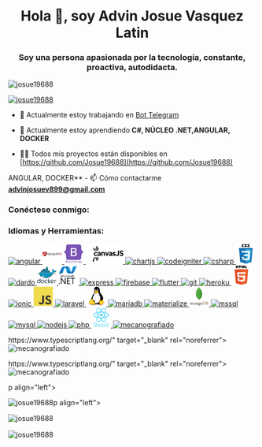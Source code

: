 <h1 align="center">Hola 👋, soy Advin Josue Vasquez Latin</h1>
<h3 align="center">Soy una persona apasionada por la tecnología, constante, proactiva, autodidacta.</h3>

<p align="left"> <img src="https://komarev.com/ghpvc/?username=josue19688&label=Profile%20views&color=0e75b6&style=flat" alt="josue19688" /> </p>

<p align=" izquierda"> <a href="https://github.com/ryo-ma/github-profile-trofeo"><img src="https://github-perfil-trofeo.vercel.app/?username=josue19688 " alt="josue19688" /></a> </p>

- 🔭 Actualmente estoy trabajando en [Bot Telegram](https://github.com/Josue19688/botTelegram.git)

- 🌱 Actualmente estoy aprendiendo **C#, NÚCLEO .NET,ANGULAR, DOCKER**

- 👨‍💻 Todos mis proyectos están disponibles en [https://github.com/Josue19688](https://github.com/Josue19688)

ANGULAR, DOCKER** - 📫 Cómo contactarme **advinjosuev899@gmail.com**

<h3 align="left">Conéctese conmigo:</h3>
<p align="left">
</p>

<h3 align="left" >Idiomas y Herramientas:</h3>
<p align="left"> <a href="https://angular.io" target="_blank" rel="noreferrer"> <img src="https://angular.io/assets/images/logos /angular/angular.svg" alt="angular" ancho="40" altura="40"/> </a> <a href="https://angular.io" target="_blank" rel="noreferrer "> <img src="https://raw.githubusercontent.com/devicons/devicon/master/icons/angularjs/angularjs-original-wordmark.svg" alt="angularjs" width="40" height="40" /> </a> <a href="https://getbootstrap.com" target="_blank" rel="noreferrer"> <img src="https://raw.githubusercontent.com/devicons/devicon/master/icons/bootstrap/bootstrap-plain-wordmark.svg" alt="bootstrap" width="40" height="40"/> </a> <a href="https:// canvasjs.com" target="_blank" rel="noreferrer"> <img src="https://raw.githubusercontent.com/Hardik0307/Hardik0307/master/assets/canvasjs-charts.svg" alt="canvasjs" ancho ="40" height="40"/> </a> <a href="https://www.chartjs.org" target="_blank" rel="noreferrer"> <img src="https:// www.chartjs.org/media/logo-title.svg" alt="chartjs" width="40" height="40"/> </a> <a href="https://codeigniter.com" target="_blank" rel="noreferrer"> <img src="https://cdn.worldvectorlogo.com/logos/codeigniter.svg" alt="codeigniter" width="40" height="40"/ > </a> <a href="https://www.w3schools.com/cs/" target="_blank" rel="noreferrer"> <img src="https://raw.githubusercontent.com/devicons /devicon/master/icons/csharp/csharp-original.svg" alt="csharp" width="40" height="40"/> </a> <a href="https://www.w3schools.com /css/" target="_blank" rel="noreferrer"> <img src="https://raw.githubusercontent.com/devicons/devicon/master/icons/css3/css3-original-wordmark.svg"alt="css3" width="40" height="40"/> </a> <a href="https://dart.dev" target="_blank" rel="noreferrer"> <img src=" https://www.vectorlogo.zone/logos/dartlang/dartlang-icon.svg" alt="dardo" ancho="40" altura="40"/> </a> <a href="https:// www.docker.com/" target="_blank" rel="noreferrer"> <img src="https://raw.githubusercontent.com/devicons/devicon/master/icons/docker/docker-original-wordmark.svg " alt="docker" width="40" height="40"/> </a> <a href="https://dotnet.microsoft.com/" target="_blank" rel="noreferrer"><img src="https://raw.githubusercontent.com/devicons/devicon/master/icons/dot-net/dot-net-original-wordmark.svg" alt="dotnet" width="40" height=" 40"/> </a> <a href="https://expressjs.com" target="_blank" rel="noreferrer"> <img src="https://raw.githubusercontent.com/devicons/devicon /master/icons/express/express-original-wordmark.svg" alt="express" width="40" height="40"/> </a> <a href="https://firebase.google.com /" target="_blank" rel="noreferrer"> <img src="https://www.vectorlogo.zone/logos/firebase/firebase-icon.svg" alt="firebase" width="40" height= "40"/> </a> <a href="https://flutter.dev" target="_blank" rel="noreferrer"> <img src="https://www.vectorlogo.zone/logos/flutterio /flutterio-icon.svg" alt="flutter" width="40" height="40"/> </a> <a href="https://git-scm.com/" target="_blank" rel ="noreferrer"> <img src="https://www.vectorlogo.zone/logos/git-scm/git-scm-icon.svg" alt="git" width="40" height="40"/ > </a> <a href="https://heroku.com" target="_blank" rel="noreferrer"> <img src="https://www.vectorlogo.zone/logos/heroku/heroku- icono.svg" alt="heroku" width="40" height="40"/> </a> <a href="https://www.w3.org/html/" target="_blank" rel="noreferrer"> <img src ="https://raw.githubusercontent.com/devicons/devicon/master/icons/html5/html5-original-wordmark.svg" alt="html5" width="40" height="40"/> </a > <a href="https://ionicframework.com" target="_blank" rel="noreferrer"> <img src="https://upload.wikimedia.org/wikipedia/commons/d/d1/Ionic_Logo. svg" alt="ionic" width="40" height="40"/> </a> <a href="https://developer.mozilla.org/en-US/docs/Web/JavaScript" target= "_blank" rel="noreferrer"> <img src="https://raw.githubusercontent.com/devicons/devicon/master/icons/javascript/javascript-original.svg" alt="javascript" width="40" height ="40"/> </a> <a href="https://laravel.com/" target="_blank" rel="noreferrer"> <img src="https://raw.githubusercontent.com/ devicons/devicon/master/icons/laravel/laravel-plain-wordmark.svg" alt="laravel" width="40" height="40"/> </a> <a href="https://www. linux.org/" target="_blank" rel="noreferrer"> <img src="https://raw.githubusercontent.com/devicons/devicon/master/icons/linux/linux-original.svg"alt="linux" width="40" height="40"/> </a> <a href="https://mariadb.org/" target="_blank" rel="noreferrer"> <img src= "https://www.vectorlogo.zone/logos/mariadb/mariadb-icon.svg" alt="mariadb" width="40" height="40"/> </a> <a href="https:/ /materializecss.com/" target="_blank" rel="noreferrer"> <img src="https://raw.githubusercontent.com/prplx/svg-logos/5585531d45d294869c4eaab4d7cf2e9c167710a9/svg/materialize.svg" alt="materialize " ancho="40" altura="40"/> </a> <a href="https://www.mongodb.com/" target="_blank"rel="noreferrer"> <img src="https://raw.githubusercontent.com/devicons/devicon/master/icons/mongodb/mongodb-original-wordmark.svg" alt="mongodb" width="40" height ="40"/> </a> <a href="https://www.microsoft.com/en-us/sql-server" target="_blank" rel="noreferrer"> <img src="https ://www.svgrepo.com/show/303229/microsoft-sql-server-logo.svg" alt="mssql" width="40" height="40"/> </a> <a href="https ://www.mysql.com/" target="_blank" rel="noreferrer"> <img src="https://raw.githubusercontent.com/devicons/devicon/master/icons/mysql/mysql-original- marca de palabra.svg" alt="mysql" width="40" height="40"/> </a> <a href="https://nodejs.org" target="_blank" rel="noreferrer"> <img src="https:/ /raw.githubusercontent.com/devicons/devicon/master/icons/nodejs/nodejs-original-wordmark.svg" alt="nodejs" width="40" height="40"/> </a> <a href= "https://www.php.net" target="_blank" rel="noreferrer"> <img src="https://raw.githubusercontent.com/devicons/devicon/master/icons/php/php-original .svg" alt="php" ancho="40" altura="40"/> </a> <a href="https://reactjs.org/" target="_blank" rel="noreferrer"> <img src="https://raw.githubusercontent.com/devicons/devicon/master/icons/react/react-original-wordmark.svg" alt="react" width="40" height="40"/ > </a> <a href="https://www.typescriptlang.org/" target="_blank" rel="noreferrer"> <img src="https://raw.githubusercontent.com/devicons/devicon /master/icons/typescript/typescript-original.svg" alt="mecanografiado" ancho="40" altura="40"/> </a> </p>https://www.typescriptlang.org/" target="_blank" rel="noreferrer"> <img src="https://raw.githubusercontent.com/devicons/devicon/master/icons/typescript/typescript-original .svg" alt="mecanografiado" ancho="40" altura="40"/> </a> </p>https://www.typescriptlang.org/" target="_blank" rel="noreferrer"> <img src="https://raw.githubusercontent.com/devicons/devicon/master/icons/typescript/typescript-original .svg" alt="mecanografiado" ancho="40" altura="40"/> </a> </p>

p align="left"> <p><img align="left" src="https://github-readme-stats.vercel.app/api/top-langs?username=josue19688&show_icons=true&locale=en&layout=compact" alt="josue19688" /></p>

p align="left"> <p> <img align="center" src="https://github-readme-stats.vercel.app/api?username=josue19688&show_icons=true&locale=en" alt="josue19688 "/></p>

<p><img align="center" src="https://github-readme-streak-stats.herokuapp.com/?user=josue19688&" alt="josue19688" /></p>
